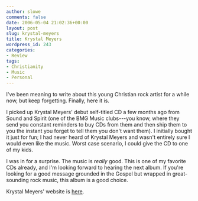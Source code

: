 ```yaml
---
author: slowe
comments: false
date: 2006-05-04 21:02:36+00:00
layout: post
slug: krystal-meyers
title: Krystal Meyers
wordpress_id: 243
categories:
- Review
tags:
- Christianity
- Music
- Personal
---
```


I've been meaning to write about this young Christian rock artist for a while now, but keep forgetting. Finally, here it is.

I picked up Krystal Meyers' debut self-titled CD a few months ago from Sound and Spirit (one of the BMG Music clubs---you know, where they send you constant reminders to buy CDs from them and then ship them to you the instant you forget to tell them you don't want them). I initially bought it just for fun; I had never heard of Krystal Meyers and wasn't entirely sure I would even like the music. Worst case scenario, I could give the CD to one of my kids.

I was in for a surprise. The music is _really_ good. This is one of my favorite CDs already, and I'm looking forward to hearing the next album. If you're looking for a good message grounded in the Gospel but wrapped in great-sounding rock music, this album is a good choice.

Krystal Meyers' website is [here](http://www.krystalmeyers.com/).
